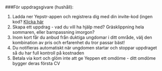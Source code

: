 ###För uppdragsgivare (hushåll):
1. Ladda ner Yepstr-appen och registrera dig med din invite-kod (ingen kod? [Klicka här](/index.html#subscribe)
2. Skapa ett uppdrag - vad du vill ha hjälp med? Gräsklippning hela sommaren, eller barnpassning imorgon?
3. Inom kort får du anbud från duktiga ungdomar i ditt område, välj den kombination av pris och erfarenhet du tror passar bäst!
4. Du notifieras automatiskt när ungdomen startar och stoppar uppdraget så du har full kontroll på kostnaden
5. Betala via kort och glöm inte att ge Yeppen ett omdöme - ditt omdöme bygger deras första CV

